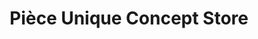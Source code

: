 ---
title: "Pièce Unique Concept Store"
url: /lamballe-armor/piece-unique-concept-store/
shop: vêtements
---